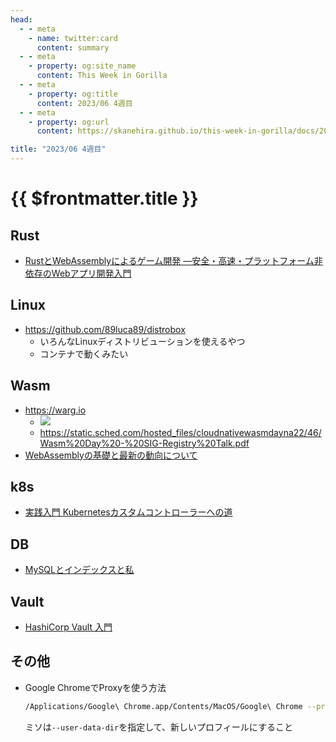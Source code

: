 ```yaml
---
head:
  - - meta
    - name: twitter:card
      content: summary
  - - meta
    - property: og:site_name
      content: This Week in Gorilla
  - - meta
    - property: og:title
      content: 2023/06 4週目
  - - meta
    - property: og:url
      content: https://skanehira.github.io/this-week-in-gorilla/docs/2023/0604.html

title: "2023/06 4週目"
---
```


# {{ $frontmatter.title }}

## Rust
- [RustとWebAssemblyによるゲーム開発 ―安全・高速・プラットフォーム非依存のWebアプリ開発入門](https://www.amazon.co.jp/dp/481440039X)

## Linux
- https://github.com/89luca89/distrobox
  - いろんなLinuxディストリビューションを使えるやつ
  - コンテナで動くみたい

## Wasm
- https://warg.io
  - ![](https://i.gyazo.com/44e958b11355a2010f49174119b2b891.png)
  - https://static.sched.com/hosted_files/cloudnativewasmdayna22/46/Wasm%20Day%20-%20SIG-Registry%20Talk.pdf
- [WebAssemblyの基礎と最新の動向について](https://docs.google.com/presentation/d/e/2PACX-1vSeJa3Th1muTyWX1HdjxvQsrRRnCdgojMlWFtKIVVJLf3vVwx91fjxTFfrDEvCSM4ewjhYFBtyOO9_v/pub?start=false&loop=false&delayms=3000&slide=id.p)

## k8s
- [実践入門 Kubernetesカスタムコントローラーへの道](https://nextpublishing.jp/book/11389.html)

## DB
- [MySQLとインデックスと私](https://speakerdeck.com/yoku0825/mysqltoindetukusutosi)

## Vault
- [HashiCorp Vault 入門](https://zenn.dev/nameless_gyoza/articles/hashicorp-vault-hands-on)

## その他
- Google ChromeでProxyを使う方法
	```sh
	/Applications/Google\ Chrome.app/Contents/MacOS/Google\ Chrome --proxy-server={your proxy server} --user-data-dir=/tmp/user1
	```
	ミソは`--user-data-dir`を指定して、新しいプロフィールにすること
